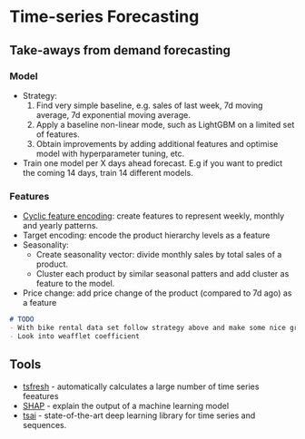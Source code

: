 # Time-series Forecasting

## Take-aways from demand forecasting

### Model

- Strategy:
    1. Find very simple baseline, e.g. sales of last week, 7d moving average, 7d exponential moving average.
    2. Apply a baseline non-linear mode, such as LightGBM on a limited set of features.
    3. Obtain improvements by adding additional features and optimise model with hyperparameter tuning, etc.
- Train one model per X days ahead forecast. E.g if you want to predict the coming 14 days, train 14 different models.

### Features

- [Cyclic feature encoding](https://towardsdatascience.com/cyclical-features-encoding-its-about-time-ce23581845ca): create features to represent weekly, monthly and yearly patterns.  
- Target encoding: encode the product hierarchy levels as a feature
- Seasonality:
  - Create seasonality vector: divide monthly sales by total sales of a product.
  - Cluster each product by similar seasonal patters and add cluster as feature to the model.  
- Price change: add price change of the product (compared to 7d ago) as a feature

```markdown
# TODO
- With bike rental data set follow strategy above and make some nice graphs like the heatmap as EDA.
- Look into weafflet coefficient 
```

## Tools

- [tsfresh](https://tsfresh.readthedocs.io/en/latest/) - automatically calculates a large number of time series feeatures
- [SHAP](https://shap.readthedocs.io/en/latest/) - explain the output of a machine learning model
- [tsai](https://timeseriesai.github.io/tsai/) - state-of-the-art deep learning library for time series and sequences.